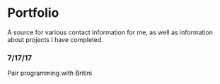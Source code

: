 # Portfolio
A source for various contact information for me, as well as information about projects I have completed.

### 7/17/17
Pair programming with Britini
